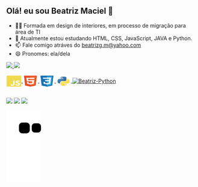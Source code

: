 ## Olá! eu sou Beatriz Maciel 👋
- 👩‍🎓 Formada em design de interiores, em processo de migração para área de TI 
- 🌱 Atualmente estou estudando HTML, CSS, JavaScript, JAVA e Python.
- 📫 Fale comigo atráves do beatrizg.m@yahoo.com 
- 😄 Pronomes: ela/dela

<div style="display: flex">
  <a href="https://github.com/beatrizg-m">
  <img height="160em" src="https://github-readme-stats.vercel.app/api?username=beatrizg-m&show_icons=true&theme=dracula&include_all_commits=true&count_private=true"/>
  <img height="160em" src="https://github-readme-stats.vercel.app/api/top-langs/?username=beatrizg-m&layout=compact&langs_count=7&theme=dracula"/>
</div>

<div style="display: inline_block"><br>
  <img align="center" alt="RBeatriz-Js" height="30" width="40" src="https://raw.githubusercontent.com/devicons/devicon/master/icons/javascript/javascript-plain.svg">
  <img align="center" alt="Beatriz-HTML" height="30" width="40" src="https://raw.githubusercontent.com/devicons/devicon/master/icons/html5/html5-original.svg">
  <img align="center" alt="Beatriz-CSS" height="30" width="40" src="https://raw.githubusercontent.com/devicons/devicon/master/icons/css3/css3-original.svg">
  <img align="center" alt="Beatriz-Python" height="30" width="40" src="https://raw.githubusercontent.com/devicons/devicon/master/icons/python/python-original.svg">
  <img align="center" alt="Beatriz-Python" height="30" width="40" src="https://icongr.am/devicon/java-original.svg?size=128&color=currentColor"> 

</div>

##

<div>
  <a href = "mailto:bea.trizatriz990@gmail.com"><img src="https://img.shields.io/badge/-Gmail-%23333?style=for-the-badge&logo=gmail&logoColor=white" target="_blank"></a>
  <a href="https://www.linkedin.com/in/beatriz-goncalves-maciel-1a2964187/" target="_blank"><img src="https://img.shields.io/badge/-LinkedIn-%230077B5?style=for-the-badge&logo=linkedin&logoColor=white" target="_blank"></a> 
  <a href="https://t.me/BeatrizGM9" target="_blank"><img src="https://img.shields.io/badge/Telegram-2CA5E0?style=for-the-badge&logo=telegram&logoColor=white" target="_blank"></a>
 
  ![Snake animation](https://github.com/beatrizg-m/beatrizg-m/blob/output/github-contribution-grid-snake.svg)
 
</div>

